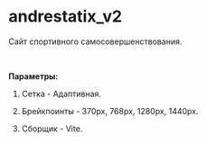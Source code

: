# andrestatix_v2

Сайт спортивного самосовершенствования.

<br>

<b>Параметры:</b>

1) Сетка - Адаптивная.

2) Брейкпоинты - 370px, 768px, 1280px, 1440px.

3) Сборщик - Vite.

